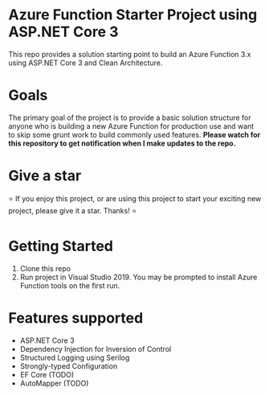 # Azure Function Starter Project using ASP.NET Core 3
This repo provides a solution starting point to build an Azure Function 3.x using ASP.NET Core 3 and Clean Architecture.

# Goals
The primary goal of the project is to provide a basic solution structure for anyone who is building a new Azure Function for production use and want to skip some grunt work to build commonly used features.
**Please watch for this repository to get notification when I make updates to the repo.**

# Give a star
:star: If you enjoy this project, or are using this project to start your exciting new project, please give it a star. Thanks! :star: 

# Getting Started
1. Clone this repo
2. Run project in Visual Studio 2019. You may be prompted to install Azure Function tools on the first run.

# Features supported
* ASP.NET Core 3
* Dependency Injection for Inversion of Control
* Structured Logging using Serilog
* Strongly-typed Configuration
* EF Core (TODO)
* AutoMapper (TODO)

